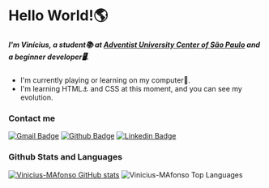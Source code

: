# Hello World!🌎

##### I'm Vinícius, a student📚 at [Adventist University Center of São Paulo]( https://www.unasp.br) and a beginner developer🖥️.

- I'm currently playing or learning on my computer📕.
- I'm learning HTML⚓ and CSS at this moment, and you can see my evolution.

### Contact me

[![Gmail Badge](https://img.shields.io/badge/Gmail-D14836?style=for-the-badge&logo=gmail&logoColor=white)](mailto:vinicius.mariano.afonso@gmail.com) [![Github Badge](https://img.shields.io/badge/GitHub-100000?style=for-the-badge&logo=github&logoColor=white)](https://github.com/Vinicius-MAfonso) [![Linkedin Badge](https://img.shields.io/badge/LinkedIn-0077B5?style=for-the-badge&logo=linkedin&logoColor=white)](https://www.linkedin.com/in/vinicius-mariano-643a34208/)  



### Github Stats and Languages

[![Vinicius-MAfonso GitHub stats](https://github-readme-stats.vercel.app/api?username=Vinicius-MAfonso)](https://github.com/NOMEGIT/github-readme-stats) ![Vinicius-MAfonso Top Languages](https://github-readme-stats.vercel.app/api/top-langs/?username=Vinicius-MAfonso&layout=compact)
